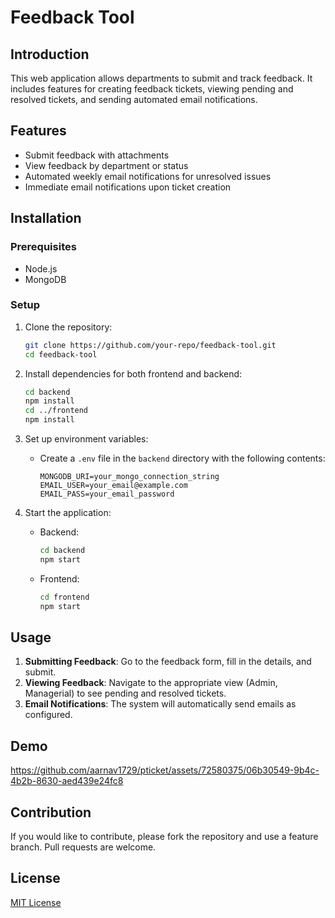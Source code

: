# Feedback Tool

## Introduction
This web application allows departments to submit and track feedback. It includes features for creating feedback tickets, viewing pending and resolved tickets, and sending automated email notifications.

## Features
- Submit feedback with attachments
- View feedback by department or status
- Automated weekly email notifications for unresolved issues
- Immediate email notifications upon ticket creation

## Installation

### Prerequisites
- Node.js
- MongoDB

### Setup
1. Clone the repository:
    ```bash
    git clone https://github.com/your-repo/feedback-tool.git
    cd feedback-tool
    ```
2. Install dependencies for both frontend and backend:
    ```bash
    cd backend
    npm install
    cd ../frontend
    npm install
    ```

3. Set up environment variables:
    - Create a `.env` file in the `backend` directory with the following contents:
      ```env
      MONGODB_URI=your_mongo_connection_string
      EMAIL_USER=your_email@example.com
      EMAIL_PASS=your_email_password
      ```

4. Start the application:
    - Backend:
      ```bash
      cd backend
      npm start
      ```
    - Frontend:
      ```bash
      cd frontend
      npm start
      ```

## Usage
1. **Submitting Feedback**: Go to the feedback form, fill in the details, and submit.
2. **Viewing Feedback**: Navigate to the appropriate view (Admin, Managerial) to see pending and resolved tickets.
3. **Email Notifications**: The system will automatically send emails as configured.

## Demo
https://github.com/aarnav1729/pticket/assets/72580375/06b30549-9b4c-4b2b-8630-aed439e24fc8


## Contribution
If you would like to contribute, please fork the repository and use a feature branch. Pull requests are welcome.

## License
[MIT License](LICENSE)
